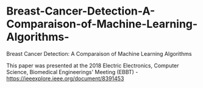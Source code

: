 # Breast-Cancer-Detection-A-Comparaison-of-Machine-Learning-Algorithms-
Breast Cancer Detection: A Comparaison of Machine Learning Algorithms 

This paper was presented at the  2018 Electric Electronics, Computer Science, Biomedical Engineerings' Meeting (EBBT) - https://ieeexplore.ieee.org/document/8391453
